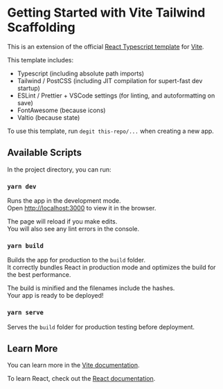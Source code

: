 # Getting Started with Vite Tailwind Scaffolding

This is an extension of the official [React Typescript template](https://github.com/vitejs/vite/tree/main/packages/create-vite/template-react-ts) for [Vite](https://vitejs.dev).

This template includes:

 * Typescript (including absolute path imports)
 * Tailwind / PostCSS (including JIT compilation for supert-fast dev startup)
 * ESLint / Prettier + VSCode settings (for linting, and autoformatting on save)
 * FontAwesome (because icons)
 * Valtio (because state)

To use this template, run `degit this-repo/...` when creating a new app.

## Available Scripts

In the project directory, you can run:

### `yarn dev`

Runs the app in the development mode.\
Open [http://localhost:3000](http://localhost:3000) to view it in the browser.

The page will reload if you make edits.\
You will also see any lint errors in the console.

### `yarn build`

Builds the app for production to the `build` folder.\
It correctly bundles React in production mode and optimizes the build for the best performance.

The build is minified and the filenames include the hashes.\
Your app is ready to be deployed!

### `yarn serve`

Serves the `build` folder for production testing before deployment.

## Learn More

You can learn more in the [Vite documentation](https://vitejs.dev/guide/).

To learn React, check out the [React documentation](https://reactjs.org/).

